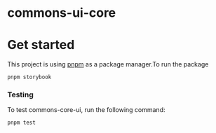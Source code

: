 # commons-ui-core

# Get started

This project is using [pnpm](https://pnpm.io/) as a package manager.To run the package

```
pnpm storybook

```

### Testing

To test commons-core-ui, run the following command:

```
pnpm test

```
